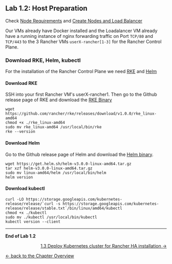 ## Lab 1.2: Host Preparation

Check [Node Requirements](https://rancher.com/docs/rancher/v2.x/en/installation/requirements/) and [Create Nodes and Load Balancer](https://rancher.com/docs/rancher/v2.x/en/installation/ha/create-nodes-lb/)

Our VMs already have Docker installed and the Loadalancer VM already have a running instance of nginx forwarding traffic on Port `TCP/80` and `TCP/443` to the 3 Rancher VMs `userX-rancher[1-3]` for the Rancher Control Plane.

### Download RKE, Helm, kubectl

For the installation of the Rancher Control Plane we need [RKE](https://rancher.com/docs/rke/latest/en/) and [Helm](https://helm.sh/)


#### Download RKE

SSH into your first Rancher VM's userX-rancher1. Then go to the Github release page of RKE and download the [RKE Binary](https://github.com/rancher/rke/releases/tag/v1.0.0)

```
wget https://github.com/rancher/rke/releases/download/v1.0.0/rke_linux-amd64
chmod +x ./rke_linux-amd64 
sudo mv rke_linux-amd64 /usr/local/bin/rke
rke --version
```

#### Download Helm

Go to the Github release page of Helm and download the [Helm binary](https://github.com/helm/helm/releases/tag/v3.0.0).

```
wget https://get.helm.sh/helm-v3.0.0-linux-amd64.tar.gz
tar xzf helm-v3.0.0-linux-amd64.tar.gz
sudo mv linux-amd64/helm /usr/local/bin/helm
helm version
```
#### Download kubectl


```
curl -LO https://storage.googleapis.com/kubernetes-release/release/`curl -s https://storage.googleapis.com/kubernetes-release/release/stable.txt`/bin/linux/amd64/kubectl
chmod +x ./kubectl
sudo mv ./kubectl /usr/local/bin/kubectl
kubectl version --client
```

---

**End of Lab 1.2**

<p width="100px" align="right"><a href="13_deploywithrke.md">1.3 Deploy Kubernetes cluster for Rancher HA installation →</a></p>

[← back to the Chapter Overview](10_rancher.md)

